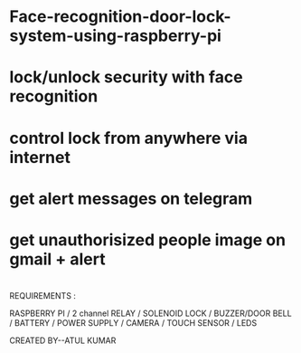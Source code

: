 # Face-recognition-door-lock-system-using-raspberry-pi
# lock/unlock security with face recognition
# control lock from anywhere via internet
# get alert messages on telegram
# get unauthorisized people image on gmail + alert 
# 

REQUIREMENTS :  

 RASPBERRY PI  /
 2 channel RELAY  /
 SOLENOID LOCK  /
 BUZZER/DOOR BELL /
 BATTERY / POWER SUPPLY  /
 CAMERA  /
 TOUCH SENSOR  /
 LEDS  
 



CREATED BY--ATUL KUMAR
